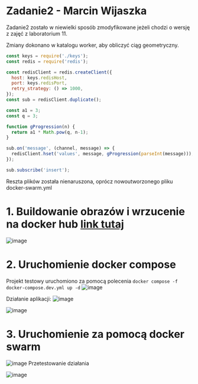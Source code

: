 # Zadanie2 - Marcin Wijaszka

Zadanie2 zostało w niewielki sposób zmodyfikowane jeżeli chodzi o wersję z zajęć z laboratorium 11.

Zmiany dokonano w katalogu worker, aby obliczyć ciąg geometryczny.

```js
const keys = require('./keys');
const redis = require('redis');

const redisClient = redis.createClient({
  host: keys.redisHost,
  port: keys.redisPort,
  retry_strategy: () => 1000,
});
const sub = redisClient.duplicate();

const a1 = 3;
const q = 3;

function gProgression(n) {
  return a1 * Math.pow(q, n-1);
}

sub.on('message', (channel, message) => {
  redisClient.hset('values', message, gProgression(parseInt(message)));
});

sub.subscribe('insert');

```

Reszta plików została nienaruszona, oprócz nowoutworzonego pliku docker-swarm.yml

# 1. Buildowanie obrazów i wrzucenie na docker hub [link tutaj](https://hub.docker.com/repository/docker/vashka99)

![image](https://user-images.githubusercontent.com/47278535/173200160-e40a22ca-3454-4934-a2fd-79d4fc507cc3.png)


# 2. Uruchomienie docker compose
Projekt testowy uruchomiono za pomocą polecenia `docker compose -f docker-compose.dev.yml up -d`
![image](https://user-images.githubusercontent.com/47278535/173200286-17e89fa1-a789-42ca-9809-096f4e361bc2.png)

Działanie aplikacji:
![image](https://user-images.githubusercontent.com/47278535/173200310-dc29d5c9-9672-475f-a73a-aed5d822069a.png)

![image](https://user-images.githubusercontent.com/47278535/173200325-dc32404a-1af9-4ca8-8b84-1eb5d2952e86.png)


# 3. Uruchomienie za pomocą docker swarm
![image](https://user-images.githubusercontent.com/47278535/173200407-fe10f544-d48a-43d3-ba3e-7b718daa55f5.png)
Przetestowanie działania 

![image](https://user-images.githubusercontent.com/47278535/173200438-3bb2be5f-ea3a-4d28-8ee8-620e09c23649.png)

